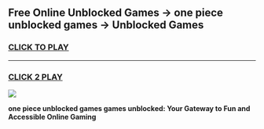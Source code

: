 
## Free Online Unblocked Games → one piece unblocked games → Unblocked Games
<h3>
<a href="https://premium.freeplayer.one?title=one_piece_unblocked_games&ref=21F">CLICK TO PLAY</a></h3>
<hr>

<h3>
<a href="https://premium.freeplayer.one?title=one_piece_unblocked_games&ref=21F">CLICK 2 PLAY</a>
  
</h3>

<a href="https://premium.freeplayer.one?title=one_piece_unblocked_games&ref=21F/"><img src="https://clearcache.store/games.png"></a>


**one piece unblocked games games unblocked: Your Gateway to Fun and Accessible Online Gaming**

